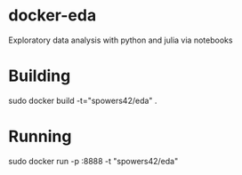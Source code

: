 docker-eda
==========

Exploratory data analysis with python and julia via notebooks

Building
==========
sudo docker build -t="spowers42/eda" .

Running
==========
sudo docker run -p <desired port>:8888 -t "spowers42/eda" 

